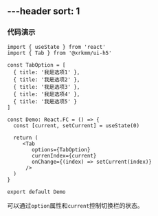 ---header
sort: 1
---

### 代码演示

```tsx
import { useState } from 'react'
import { Tab } from '@xrkmm/ui-h5'

const TabOption = [
  { title: '我是选项1' },
  { title: '我是选项2' },
  { title: '我是选项3' },
  { title: '我是选项4' },
  { title: '我是选项5' }
]

const Demo: React.FC = () => {
  const [current, setCurrent] = useState(0)

  return (
     <Tab
        options={TabOption}
        currenIndex={current}
        onChange={(index) => setCurrent(index)}
      />
  )
}

export default Demo
```
可以通过`option`属性和`current`控制切换栏的状态。
